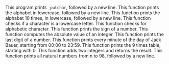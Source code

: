 This program prints `_putchar`, followed by a new line.
This function prints the alphabet in lowercase, followed by a new line.
This function prints the alphabet 10 times, in lowercase, followed by a new line.
This function checks if a character is a lowercase letter.
This function checks for alphabetic character.
This function  prints the sign of a number.
This function computes the absolute value of an integer.
This function prints the last digit of a number.
This function  prints every minute of the day of Jack Bauer, starting from 00:00 to 23:59.
This function  prints the 9 times table, starting with 0.
This function adds two integers and returns the result.
This function prints all natural numbers from n to 98, followed by a new line.
